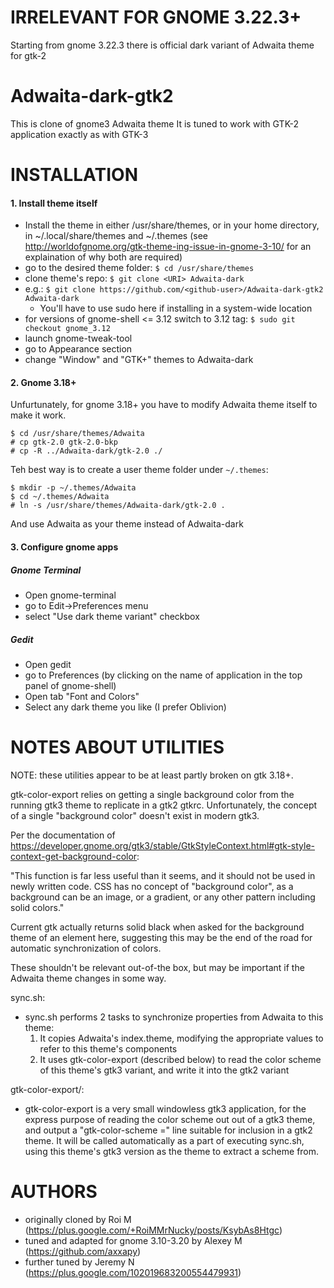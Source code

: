 IRRELEVANT FOR GNOME 3.22.3+
============================

Starting from gnome 3.22.3 there is official dark variant of Adwaita theme for gtk-2

Adwaita-dark-gtk2
=================

This is clone of gnome3 Adwaita theme
It is tuned to work with GTK-2 application exactly as with GTK-3

INSTALLATION
=================

#### 1. Install theme itself

* Install the theme in either /usr/share/themes, or in your home directory, in ~/.local/share/themes and ~/.themes (see http://worldofgnome.org/gtk-theme-ing-issue-in-gnome-3-10/ for an explaination 
  of why both are required)
* go to the desired theme folder:
`$ cd /usr/share/themes`
* clone theme's repo:
`$ git clone <URI> Adwaita-dark`
* e.g.:
  `$ git clone https://github.com/<github-user>/Adwaita-dark-gtk2 Adwaita-dark`
  * You'll have to use sudo here if installing in a system-wide location
* for versions of gnome-shell <= 3.12 switch to 3.12 tag:
`$ sudo git checkout gnome_3.12`
* launch gnome-tweak-tool
* go to Appearance section
* change "Window" and "GTK+" themes to Adwaita-dark

#### 2. Gnome 3.18+
Unfurtunately, for gnome 3.18+ you have to modify Adwaita theme itself to make it work.
```
$ cd /usr/share/themes/Adwaita
# cp gtk-2.0 gtk-2.0-bkp
# cp -R ../Adwaita-dark/gtk-2.0 ./
```
Teh best way is to create a user theme folder under `~/.themes`:
```
$ mkdir -p ~/.themes/Adwaita
$ cd ~/.themes/Adwaita
# ln -s /usr/share/themes/Adwaita-dark/gtk-2.0 .
```
And use Adwaita as your theme instead of Adwaita-dark

#### 3. Configure gnome apps
##### Gnome Terminal
* Open gnome-terminal
* go to Edit->Preferences menu
* select "Use dark theme variant" checkbox

##### Gedit
* Open gedit
* go to Preferences (by clicking on the name of application in the top panel of gnome-shell)
* Open tab "Font and Colors"
* Select any dark theme you like (I prefer Oblivion)

NOTES ABOUT UTILITIES
=================

NOTE: these utilities appear to be at least partly broken on gtk
3.18+.

gtk-color-export relies on getting a single background color from the
running gtk3 theme to replicate in a gtk2 gtkrc. Unfortunately, the
concept of a single "background color" doesn't exist in modern gtk3.

Per the documentation of
https://developer.gnome.org/gtk3/stable/GtkStyleContext.html#gtk-style-context-get-background-color:

"This function is far less useful than it seems, and it should not be
used in newly written code. CSS has no concept of "background color",
as a background can be an image, or a gradient, or any other pattern
including solid colors."

Current gtk actually returns solid black when asked for the background
theme of an element here, suggesting this may be the end of the road
for automatic synchronization of colors.

These shouldn't be relevant out-of-the box, but may be important if
the Adwaita theme changes in some way.

sync.sh:
* sync.sh performs 2 tasks to synchronize properties from Adwaita to this theme:
    1. It copies Adwaita's index.theme, modifying the appropriate values to refer to this theme's components
    2. It uses gtk-color-export (described below) to read the color scheme of this theme's gtk3 variant, and write it into the gtk2 variant

gtk-color-export/:

* gtk-color-export is a very small windowless gtk3 application, for
  the express purpose of reading the color scheme out out of a gtk3
  theme, and output a "gtk-color-scheme =" line suitable for inclusion
  in a gtk2 theme. It will be called automatically as a part of
  executing sync.sh, using this theme's gtk3 version as the theme to
  extract a scheme from.


AUTHORS
=================
- originally cloned by Roi M (https://plus.google.com/+RoiMMrNucky/posts/KsybAs8Htgc)
- tuned and adapted for gnome 3.10-3.20 by Alexey M (https://github.com/axxapy)
- further tuned by Jeremy N (https://plus.google.com/102019683200554479931)
